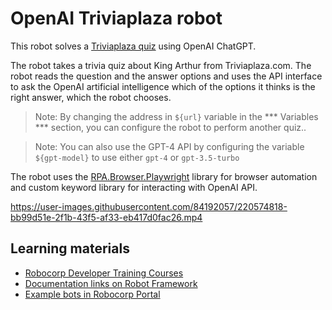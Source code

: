# OpenAI Triviaplaza robot

This robot solves a [Triviaplaza quiz](https://www.triviaplaza.com/king-arthur-quiz/) using OpenAI ChatGPT.

The robot takes a trivia quiz about King Arthur from Triviaplaza.com. The robot reads the question and the answer options and uses the API interface to ask the OpenAI artificial intelligence which of the options it thinks is the right answer, which the robot chooses.

> Note: By changing the address in `${url}` variable in the *** Variables *** section, you can configure the robot to perform another quiz..

> Note: You can also use the GPT-4 API by configuring the variable `${gpt-model}` to use either 
`gpt-4` or `gpt-3.5-turbo`


The robot uses the [RPA.Browser.Playwright](https://robocorp.com/docs/libraries/rpa-framework/rpa-browser-playwright) library for browser automation and custom keyword library for interacting with OpenAI API.

https://user-images.githubusercontent.com/84192057/220574818-bb99d51e-2f1b-43f5-af33-eb417d0fac26.mp4

## Learning materials

- [Robocorp Developer Training Courses](https://robocorp.com/docs/courses)
- [Documentation links on Robot Framework](https://robocorp.com/docs/languages-and-frameworks/robot-framework)
- [Example bots in Robocorp Portal](https://robocorp.com/portal)
